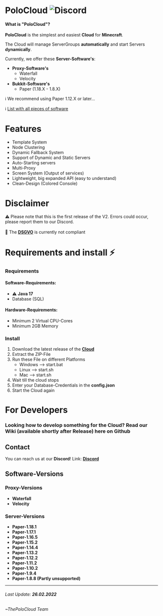 # PoloCloud ![Discord](https://img.shields.io/discord/864929475108274237?label=Discord&logo=Discord&style=for-the-badge)


#### What is "PoloCloud"?
**PoloCloud** is the simplest and easiest **Cloud** for **Minecraft**.

The Cloud will manage ServerGroups **automatically** and start Servers **dynamically**.

Currently, we offer these **Server-Software's**:
- **Proxy-Software's**
	- Waterfall
	- Velocity
- **Bukkit-Software's**
	- Paper (1.18.X - 1.8.X)

:information_source: We recommend using Paper 1.12.X or later...

:information_source: [List with all pieces of software](#software-versions)

# Features
- Template System
- Node Clustering
- Dynamic Fallback System
- Support of Dynamic and Static Servers
- Auto-Starting servers
- Multi-Proxy
- Screen System (Output of services)  
- Lightweight, big expanded API (easy to understand)
- Clean-Design (Colored Console)

# Disclaimer

:warning: Please note that this is the first release of the V2. Errors could occur, please report them to our Discord.
<br>
<br>
:triangular_flag_on_post: The [**DSGVO**](https://dsgvo-gesetz.de) is currently not compliant

# Requirements and install :zap:

### Requirements

#### Software-Requirements:
-  :warning: **Java 17**
- Database (SQL)

#### Hardware-Requirements:
- Minimum 2 Virtual CPU-Cores
- Minimum 2GB Memory

### Install

1. Download the latest release of the [**Cloud**](https://github.com/PoloServices/PoloCloud/releases)
2. Extract the ZIP-File
3. Run these File on different Platforms
	- Windows --> start.bat
	- Linux --> start.sh
	- Mac --> start.sh
4. Wait till the cloud stops
5. Enter your Database-Credentials in the **config.json**
6. Start the Cloud again

# For Developers

### Looking how to develop something for the Cloud? Read our Wiki (available shortly after Release) here on Github

## Contact

You can reach us at our **Discord**!
Link: [**Discord**](https://discord.com/invite/2yDWH3VxKC)

## Software-Versions

### **Proxy-Versions**
- **Waterfall**
- **Velocity**

### **Server-Versions**
 - **Paper-1.18.1**
 - **Paper-1.17.1**
 - **Paper-1.16.5**
 - **Paper-1.15.2**
 - **Paper-1.14.4**
 - **Paper-1.13.2**
 - **Paper-1.12.2**
 - **Paper-1.11.2**
 - **Paper-1.10.2**
 - **Paper-1.9.4**
 - **Paper-1.8.8 (Partly unsupported)**

<hr>

###### Last Update: **26.02.2022**
###### ~ThePoloCloud Team
